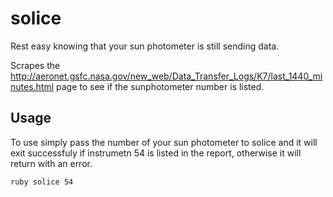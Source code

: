 solice
========

Rest easy knowing that your sun photometer is still sending data. 

Scrapes the http://aeronet.gsfc.nasa.gov/new_web/Data_Transfer_Logs/K7/last_1440_minutes.html page to see if 
the sunphotometer number is listed.

Usage
-----
To use simply pass the number of your sun photometer to solice and it will exit successfuly if instrumetn
54 is listed in the report, otherwise it will return with an error.

    ruby solice 54
